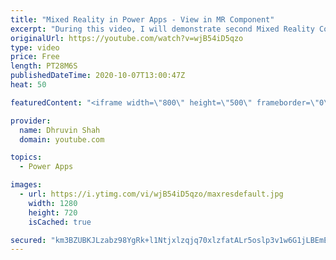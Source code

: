 ```yaml
---
title: "Mixed Reality in Power Apps - View in MR Component"
excerpt: "During this video, I will demonstrate second Mixed Reality Component which is – “View in MR”. With “View in MR” Component we can view 3D Objects in Mixed Reality. We can use “View in MR” component in the Power Apps to let users see how a particular item might fit within a specific space. Here, I have"
originalUrl: https://youtube.com/watch?v=wjB54iD5qzo
type: video
price: Free
length: PT28M6S
publishedDateTime: 2020-10-07T13:00:47Z
heat: 50

featuredContent: "<iframe width=\"800\" height=\"500\" frameborder=\"0\" src=\"https://www.youtube.com/embed/wjB54iD5qzo\" allow=\"accelerometer; autoplay; encrypted-media; gyroscope; picture-in-picture\" allowfullscreen></iframe>"

provider:
  name: Dhruvin Shah
  domain: youtube.com

topics:
  - Power Apps

images:
  - url: https://i.ytimg.com/vi/wjB54iD5qzo/maxresdefault.jpg
    width: 1280
    height: 720
    isCached: true

secured: "km3BZUBKJLzabz98YgRk+l1Ntjxlzqjq70xlzfatALr5oslp3v1w6G1jLBEmE8nI4LR0LTP7pyt1YMFIudPeaipZglV3H9wp9y/mIQ3NtAqnWDzovxa72p8VmYxsGkPUcITh9JbMXGqaY0f7rs1tDEtni+jdLhfqykMfTuJSXEigrDgZhLr4E7DH34aLczaxiH9vHjlRgnahpoP3c0DlRIUu4ky2009Im37b9DhyZEDitOJaO86086BabgM1NXItWJR2joupZDrFEM3HDYojXvf9DB4k+Lj5J4MtRx/4uTOm3umPgw4YZbv0Ajyvqv2GRhTyPUlv45pmncI0tfh6kmazWrAGDe1gMcEy4dOw8aSbESwj24Km5NF1Mu13cdyfoh4lgNf8YtNehgfDc7bkTRs4kmwTPAaWHTlY28nvi0c=;P78PBh8P6qQJqkNHH2Vbqw=="
---
```


